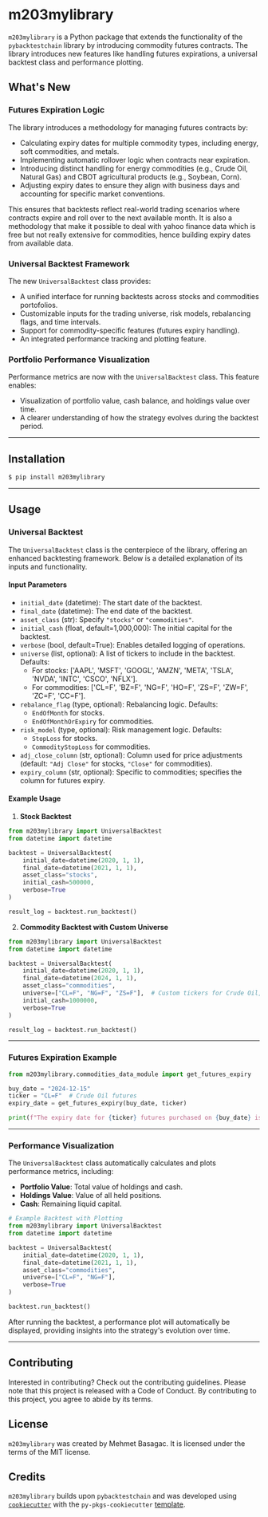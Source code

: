 
# m203mylibrary

`m203mylibrary` is a Python package that extends the functionality of the `pybacktestchain` library by introducing commodity futures contracts. The library introduces new features like handling futures expirations, a universal backtest class and performance plotting.

## What's New

### Futures Expiration Logic

The library introduces a methodology for managing futures contracts by:
- Calculating expiry dates for multiple commodity types, including energy, soft commodities, and metals.
- Implementing automatic rollover logic when contracts near expiration.
- Introducing distinct handling for energy commodities (e.g., Crude Oil, Natural Gas) and CBOT agricultural products (e.g., Soybean, Corn).
- Adjusting expiry dates to ensure they align with business days and accounting for specific market conventions.

This ensures that backtests reflect real-world trading scenarios where contracts expire and roll over to the next available month. It is also a methodology that make it possible to deal with yahoo finance data which is free but not really extensive for commodities, hence building expiry dates from available data.

### Universal Backtest Framework

The new `UniversalBacktest` class provides:
- A unified interface for running backtests across stocks and commodities portofolios.
- Customizable inputs for the trading universe, risk models, rebalancing flags, and time intervals.
- Support for commodity-specific features (futures expiry handling).
- An integrated performance tracking and plotting feature.

### Portfolio Performance Visualization

Performance metrics are now with the `UniversalBacktest` class. This feature enables:
- Visualization of portfolio value, cash balance, and holdings value over time.
- A clearer understanding of how the strategy evolves during the backtest period.

---

## Installation

```bash
$ pip install m203mylibrary
```

---

## Usage

### Universal Backtest

The `UniversalBacktest` class is the centerpiece of the library, offering an enhanced backtesting framework. Below is a detailed explanation of its inputs and functionality.

#### Input Parameters

- `initial_date` (datetime): The start date of the backtest.
- `final_date` (datetime): The end date of the backtest.
- `asset_class` (str): Specify `"stocks"` or `"commodities"`.
- `initial_cash` (float, default=1,000,000): The initial capital for the backtest.
- `verbose` (bool, default=True): Enables detailed logging of operations.
- `universe` (list, optional): A list of tickers to include in the backtest. Defaults:
  - For stocks: ['AAPL', 'MSFT', 'GOOGL', 'AMZN', 'META', 'TSLA', 'NVDA', 'INTC', 'CSCO', 'NFLX'].
  - For commodities: ['CL=F', 'BZ=F', 'NG=F', 'HO=F', 'ZS=F', 'ZW=F', 'ZC=F', 'CC=F'].
- `rebalance_flag` (type, optional): Rebalancing logic. Defaults:
  - `EndOfMonth` for stocks.
  - `EndOfMonthOrExpiry` for commodities.
- `risk_model` (type, optional): Risk management logic. Defaults:
  - `StopLoss` for stocks.
  - `CommodityStopLoss` for commodities.
- `adj_close_column` (str, optional): Column used for price adjustments (default: `"Adj Close"` for stocks, `"Close"` for commodities).
- `expiry_column` (str, optional): Specific to commodities; specifies the column for futures expiry.

#### Example Usage

1. **Stock Backtest**

```python
from m203mylibrary import UniversalBacktest
from datetime import datetime

backtest = UniversalBacktest(
    initial_date=datetime(2020, 1, 1),
    final_date=datetime(2021, 1, 1),
    asset_class="stocks",
    initial_cash=500000,
    verbose=True
)

result_log = backtest.run_backtest()
```

2. **Commodity Backtest with Custom Universe**

```python
from m203mylibrary import UniversalBacktest
from datetime import datetime

backtest = UniversalBacktest(
    initial_date=datetime(2020, 1, 1),
    final_date=datetime(2024, 1, 1),
    asset_class="commodities",
    universe=["CL=F", "NG=F", "ZS=F"],  # Custom tickers for Crude Oil, Natural Gas, Soybeans
    initial_cash=1000000,
    verbose=True
)

result_log = backtest.run_backtest()
```

---

### Futures Expiration Example

```python
from m203mylibrary.commodities_data_module import get_futures_expiry

buy_date = "2024-12-15"
ticker = "CL=F"  # Crude Oil futures
expiry_date = get_futures_expiry(buy_date, ticker)

print(f"The expiry date for {ticker} futures purchased on {buy_date} is {expiry_date}.")
```

---

### Performance Visualization

The `UniversalBacktest` class automatically calculates and plots performance metrics, including:
- **Portfolio Value**: Total value of holdings and cash.
- **Holdings Value**: Value of all held positions.
- **Cash**: Remaining liquid capital.

```python
# Example Backtest with Plotting
from m203mylibrary import UniversalBacktest
from datetime import datetime

backtest = UniversalBacktest(
    initial_date=datetime(2020, 1, 1),
    final_date=datetime(2021, 1, 1),
    asset_class="commodities",
    universe=["CL=F", "NG=F"],
    verbose=True
)

backtest.run_backtest()
```

After running the backtest, a performance plot will automatically be displayed, providing insights into the strategy's evolution over time.

---

## Contributing

Interested in contributing? Check out the contributing guidelines. Please note that this project is released with a Code of Conduct. By contributing to this project, you agree to abide by its terms.

## License

`m203mylibrary` was created by Mehmet Basagac. It is licensed under the terms of the MIT license.

## Credits

`m203mylibrary` builds upon `pybacktestchain` and was developed using [`cookiecutter`](https://cookiecutter.readthedocs.io/en/latest/) with the `py-pkgs-cookiecutter` [template](https://github.com/py-pkgs/py-pkgs-cookiecutter).
